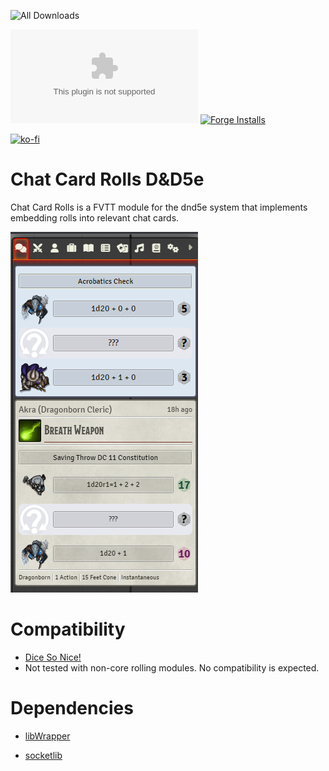 ![All Downloads](https://img.shields.io/github/downloads/jessev14/rolls-in-chat/total?style=for-the-badge)

![Latest Release Download Count](https://img.shields.io/github/downloads/jessev14/rolls-in-chat/latest/module.zip)
[![Forge Installs](https://img.shields.io/badge/dynamic/json?label=Forge%20Installs&query=package.installs&suffix=%25&url=https%3A%2F%2Fforge-vtt.com%2Fapi%2Fbazaar%2Fpackage%2Frolls-in-chat&colorB=4aa94a)](https://forge-vtt.com/bazaar#package=rolls-in-chat)


[![ko-fi](https://ko-fi.com/img/githubbutton_sm.svg)](https://ko-fi.com/jessev14)

# Chat Card Rolls D&D5e

Chat Card Rolls is a FVTT module for the dnd5e system that implements embedding rolls into relevant chat cards.

![Chat Card Rolls D&D5e](/ric.png)

# Compatibility

- [Dice So Nice!](https://foundryvtt.com/packages/dice-so-nice/)
- Not tested with non-core rolling modules. No compatibility is expected.

# Dependencies

- [libWrapper](https://foundryvtt.com/packages/lib-wrapper)

- [socketlib](https://foundryvtt.com/packages/socketlib)
